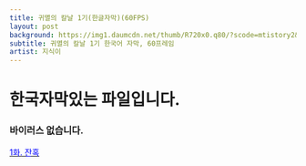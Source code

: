 ```yaml
---
title: 귀멸의 칼날 1기(한글자막)(60FPS)
layout: post
background: https://img1.daumcdn.net/thumb/R720x0.q80/?scode=mtistory2&fname=http%3A%2F%2Fcfile10.uf.tistory.com%2Fimage%2F99FCCF445C91B67D337009
subtitle: 귀멸의 칼날 1기 한국어 자막, 60프레임
artist: 지식이
---
```


# 한국자막있는 파일입니다.
### 바이러스 없습니다.
<a href="https://drive.google.com/file/d/16WutyQt33Y2h3X0O3IRJi3pTf2CApEM2/view?usp=sharing"><span style="color:blue">1화. 잔혹</span>

<br />
